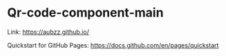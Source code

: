 # Qr-code-component-main




Link: https://aubzz.github.io/

Quickstart for GitHub Pages: https://docs.github.com/en/pages/quickstart
